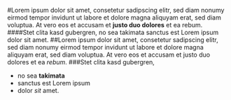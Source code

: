 #Lorem ipsum dolor sit amet, consetetur sadipscing elitr, sed diam nonumy eirmod tempor invidunt ut labore et dolore magna aliquyam erat, sed diam voluptua.
At vero eos et accusam et **justo duo dolores** et ea rebum.
####Stet clita kasd gubergren, no sea takimata sanctus est Lorem ipsum dolor sit amet. 
##Lorem ipsum dolor sit amet, consetetur sadipscing elitr, sed diam nonumy eirmod tempor invidunt ut labore et dolore magna aliquyam erat, sed diam voluptua. 
At vero eos et accusam et justo duo dolores et ea _rebum_. 
###Stet clita kasd gubergren, 
* no sea **takimata** 
* sanctus est Lorem ipsum 
* dolor _sit_ amet.
